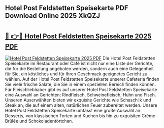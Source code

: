 ## Hotel Post Feldstetten Speisekarte PDF Download Online 2025 XkQZJ

# <h2><a href="http://gcbhz3w.nevu.top/?p=Hotel+Post+Feldstetten+Speisekarte">🔗 👉🔴 Hotel Post Feldstetten Speisekarte 2025 PDF</a></h2>

[![Hotel Post Feldstetten Speisekarte 2025 PDF](https://i.imgur.com/dBaPXMq.png)](http://gcbhz3w.nevu.top/?p=Hotel+Post+Feldstetten+Speisekarte)
Die Hotel Post Feldstetten Speisekarte im Restaurant oder Café ist nicht nur eine Liste der Gerichte, die für die Bestellung angeboten werden, sondern auch eine Gelegenheit für Sie, ein köstliches und für Ihren Geschmack geeignetes Gericht zu wählen. Auf der Hotel Post Feldstetten Speisekarte unserer Cafeteria finden Sie viele frische Salate, die Sie in einem speziellen Bereich finden können. Für Fleischliebhaber gibt es auf unserer Hotel Post Feldstetten Speisekarte eine Auswahl an Gerichten: Rindfleisch, Schweinefleisch, Huhn und Fisch. Unseren Auserwählten bieten wir exquisite Gerichte wie Schaschlik und Steak an, die auf einem alten, natürlichen Feuer zubereitet werden. Unsere Hotel Post Feldstetten Speisekarte umfasst eine große Auswahl an Desserts, von klassischen Torten und Kuchen bis hin zu exquisiten Crème Brûlée und Schokoladentörtchen.
